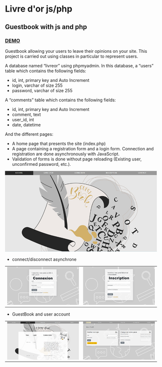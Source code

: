# Livre d'or js/php
## Guestbook with js and php

### <a href="https://nadia-hazem.students-laplateforme.io/livre-or-js/index.php" target="_blank">DEMO</a>


Guestbook allowing your users to leave their opinions on your site. This project is carried out using classes in particular to represent users.

A database named “livreor” using phpmyadmin. In this database, a “users” table which contains the following fields:
- id, int, primary key and Auto Increment
- login, varchar of size 255
- password, varchar of size 255

A “comments” table which contains the following fields:
- id, int, primary key and Auto Increment
- comment, text
- user_id, int
- date, datetime

And the different pages:

- A home page that presents the site (index.php)
- A page containing a registration form and a login form. Connection and registration are done asynchronously with JavaScript.
- Validation of forms is done without page reloading (Existing user, unconfirmed password, etc.).

<p align="center">
  <img src="https://github.com/nadia-hazem/livre-or-js/blob/ad5ced5c7d42ee4dd0b2742229eecff7081d3735/screenshot.png">
</p>

- connect/disconnect asynchrone
<table>
  <tr>
    <td>
      <img src="https://github.com/nadia-hazem/livre-or-js/blob/ed41075c12b9375c65a13d069e1986afd64e028e/assets/img/readme2.png">
    </td>
    <td>
      <img src="https://github.com/nadia-hazem/livre-or-js/blob/ed41075c12b9375c65a13d069e1986afd64e028e/assets/img/readme3.png">
    </td>
  </tr>
</table>

- GuestBook and user account
<table>
  <tr>
    <td>
      <img src="https://github.com/nadia-hazem/livre-or-js/blob/ed41075c12b9375c65a13d069e1986afd64e028e/assets/img/readme4.png">
    </td>
    <td>
      <img src="https://github.com/nadia-hazem/livre-or-js/blob/ed41075c12b9375c65a13d069e1986afd64e028e/assets/img/readme5.png">
    </td>
  </tr>
</table>
